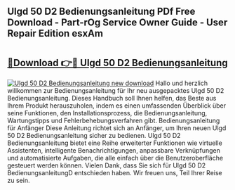 ## Ulgd 50 D2 Bedienungsanleitung PDf Free Download - Part-rOg Service Owner Guide - User Repair Edition esxAm

# <h2><a href="http://df02k7j.blite.top/?on=Ulgd+50+D2+Bedienungsanleitung">🔗Download 👉🔴 Ulgd 50 D2 Bedienungsanleitung</a></h2>

[![Ulgd 50 D2 Bedienungsanleitung new download](https://i.imgur.com/lujVjoI.png)](http://df02k7j.blite.top/?on=Ulgd+50+D2+Bedienungsanleitung)
Hallo und herzlich willkommen zur Bedienungsanleitung für Ihr neu ausgepacktes Ulgd 50 D2 Bedienungsanleitung. Dieses Handbuch soll Ihnen helfen, das Beste aus Ihrem Produkt herauszuholen, indem es einen umfassenden Überblick über seine Funktionen, den Installationsprozess, die Bedienungsanleitung, Wartungstipps und Fehlerbehebungsverfahren gibt. Bedienungsanleitung für Anfänger Diese Anleitung richtet sich an Anfänger, um Ihren neuen Ulgd 50 D2 Bedienungsanleitung sicher zu bedienen. Ulgd 50 D2 Bedienungsanleitung bietet eine Reihe erweiterter Funktionen wie virtuelle Assistenten, intelligente Benachrichtigungen, anpassbare Verknüpfungen und automatisierte Aufgaben, die alle einfach über die Benutzeroberfläche gesteuert werden können. Vielen Dank, dass Sie sich für Ulgd 50 D2 BedienungsanleitungD entschieden haben. Wir freuen uns, Teil Ihrer Reise zu sein.
